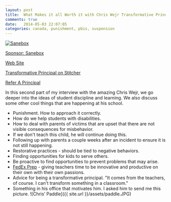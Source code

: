 ```yaml
---
layout: post
title:  What Makes it all Worth it with Chris Wejr Transformative Principal 022 
comments: true
date:   2014-05-03 22:07:05
categories: canada, punishment, pbis, suspension
---
```


<a href="http://mbsy.co/3jbnc" target="_blank" style="outline:none;border:none;"><img src="https://ambassador-api.s3.amazonaws.com/files/810_Sep_10_2013_00_03_15.jpg" alt="Sanebox" border="0" /></a>

[Sponsor: Sanebox](http://bit.ly/1mLVUtj)



[Web Site](http://transformativeprincipal.com)

[Transformative Principal on Stitcher](http://www.stitcher.com/s?fid=44392&refid=stpr)

[Refer A Principal](https://docs.google.com/forms/d/1pI7a1e-rszZkDurFR2Jw9aXYjOX0XfCcJ-uTsgNiAmo/viewform)


In this second part of my interview with the amazing Chris Wejr, we go deeper into the ideas of student discipline and learning. We also discuss some other cool things that are happening at his school. 

* Punishment. How to approach it correctly. 
* How do we help students with disabilities.
* How to deal with parents of victims that are upset that there are not visible consequences for misbehavior. 
* If we don't teach this child, he will continue doing this. 
* Following up with parents a couple weeks after an incident to ensure it is not still happening. 
* Restorative practices - should be tied to negative behaviors. 
* Finding opportunities for kids to serve others. 
* Be proactive to find opportunities to prevent problems that may arise. 
* [FedEx Prep](http://connectedprincipals.com/archives/1430) - giving teachers time to be innovative and productive on their own with their own passions. 
* Advice for being a transformative principal. "It comes from the teachers, of course. I can't transform something in a classroom."
* Something in his office that motivates him. I asked him to send me this picture. ![Chris’ Paddle]({{ site.url }}/assets/paddle.JPG)